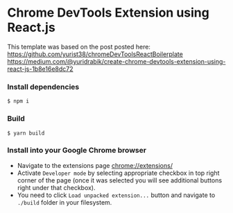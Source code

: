 # Chrome DevTools Extension using React.js

This template was based on the post posted here:  
https://github.com/yurist38/chromeDevToolsReactBoilerplate  
https://medium.com/@yuridrabik/create-chrome-devtools-extension-using-react-js-1b8e16e8dc72

### Install dependencies ###

```
$ npm i
```

### Build ###

```
$ yarn build
```

### Install into your Google Chrome browser ###

* Navigate to the extensions page [chrome://extensions/](chrome://extensions/)
* Activate `Developer mode` by selecting appropriate checkbox in top right corner of the page (once it was selected you will see additional buttons right under that checkbox).
* You need to click `Load unpacked extension...` button and navigate to `./build` folder in your filesystem.
